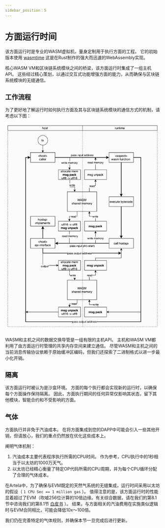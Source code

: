 ```yaml
---
sidebar_position：5
---
```


# 方面运行时间

该方面运行时是专业的WASM虚拟机，量身定制用于执行方面的工程。 它的初始版本使用 [wasmtime](https://github.com/bytecodealliance/wasmtime) 这是在Rust制作的强大而迅速的WebAssembly实现。

核心WASM VM和区块链系统模块之间的桥梁，该方面运行时集成了一组主机API。 这些经过精心策划，以通过交互式功能增强方面的能力，从而确保与区块链系统模块的无缝通信。

## 工作流程

为了更好地了解运行时如何执行方面及其与区块链系统模块的通信方式的机制，请考虑以下图：

 ![过程](overall-process.svg) 

WASM和主机之间的数据交换导管是一组有限的主机API。 主机和WASM VM都利用了由方面运行时管理的共享内存空间来建立通信。 尽管WASM和主机之间的当前消息传输协议依赖于原始缓冲区编码，但我们还探索了二进制格式以进一步最小化开销。

## 隔离

该方面运行时被认为是沙盒环境。 方面的每个执行都会实现新的运行时，以确保每个方面操作保持隔离。 因此，方面执行期间的任何异常仅影响其状态，留下其他模块，智能合约和不受影响的方面。

## 气体

方面执行并非免于汽油成本。 在将方面集成到您的DAPP中可能会引入一些其他开销，但请放心，我们的重点仍然放在优化这些成本上。

阐明气体机制：

1. 汽油成本主要代表程序执行所需的CPU时间。 作为参考，CPU执行中的1秒相当于以太坊的1000万天气。
2. 以太坊已经精心衡量了特定OP代码所需的CPU周期，并为每个CPU循环分配了合理的气体成本。

在Artela中，为了确保与EVM既定的天然气系统的无缝集成，运行时间采用以太坊的假设（ `1 CPU Sec == 1 million gas` ）。 值得注意的是，该方面运行时的性能显着超过了EVM（吹嘘256位计算的10倍边缘。有关综合数据，请在我们的第8.1节中咨询我们的第8.1节 [白皮书](https://github.com/artela-network/aspect-whitepaper/blob/main/latex/build/whitepaper.pdf) ）。 结果，与方面相关的汽油费用在实施类似逻辑时与EVM合同相比，可能会降低10x〜100倍。

我们仍在完善特定的气体规则，并确保本节一旦完成后进行更新。